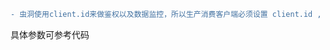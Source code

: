 ```diff
- 虫洞使用client.id来做鉴权以及数据监控，所以生产消费客户端必须设置 client.id , 生产客户端填写申请到的生产者ID，消费客户端填写申请到的消费组
```

具体参数可参考代码